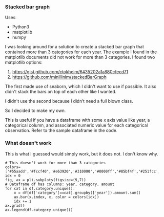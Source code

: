 ### Stacked bar graph
Uses:
 * Python3
 * matplotlib
 * numpy

I was looking around for a solution to create a stacked bar graph that contained more than 3 categories for each year. The example I found in the matplotlib documents did not work for more than 3 categories. I found two matplotlib options:
 1. https://gist.github.com/ctokheim/6435202a1a880cfecd71
 2. https://github.com/minillinim/stackedBarGraph

The first made use of seaborn, which I didn't want to use if possible. It also didn't stack the bars on top of each other like I wanted. 

I didn't use the second because I didn't need a full blown class. 

So I decided to make my own.

This is useful if you have a dataframe with some x axis value like year, a categorical column, and associated numeric value for each categorical observation. Refer to the sample dataframe in the code.

### What doesn't work
This is what I guessed would simply work, but it does not. I don't know why.

```
# This doesn't work for more than 3 categories
colors=['#55aadd','#fccf40','#e63920','#310000','#0000ff','#85bf4f','#251fcc','g','b','r']
idx = 0
fig, ax = plt.subplots(figsize=(9,7))
# Dataframe df has columns: year, category, amount
for cat in df.category.unique():
    x = df[df['category']==cat].groupby(['year']).amount.sum()
    ax.bar(x.index, x, color = colors[idx])
    idx += 1
ax.grid()
ax.legend(df.category.unique())
```
